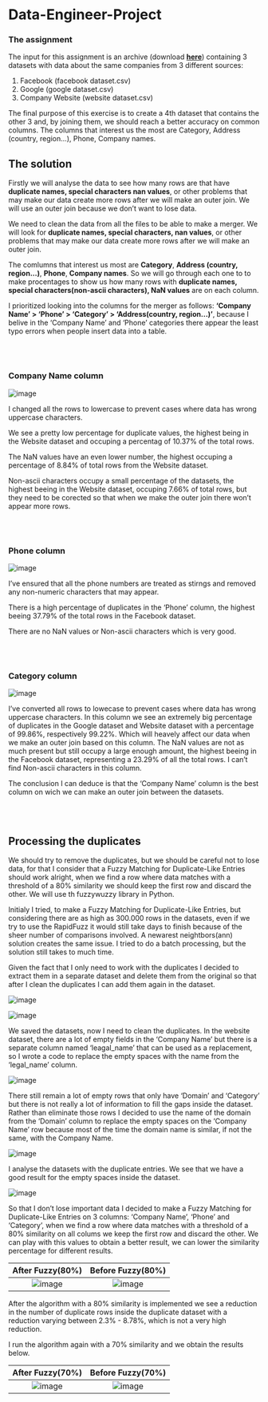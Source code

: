 # Data-Engineer-Project

### The assignment

The input for this assignment is an archive (download [**here**](https://drive.google.com/file/d/1jF7lnMUffCX8U252MoY7jowb7VedFOp8/view?usp=sharing)) containing 3 datasets with data about the same companies from 3 different sources: 

1. Facebook (facebook dataset.csv)
2. Google (google dataset.csv)
3. Company Website (website dataset.csv)

The final purpose of this exercise is to create a 4th dataset that contains the other 3 and, by joining them, we should reach a better accuracy on common columns. The columns that interest us the most are Category, Address (country, region...), Phone, Company names.

## The solution

Firstly we will analyse the data to see how many rows are that have **duplicate names, special characters nan values**, or other problems that may make our data create more rows after we will make an outer join. We will use an outer join because we don’t want to lose data.

We need to clean the data from all the files to be able to make a merger.  We will look for **duplicate names, special characters, nan values**, or other problems that may make our data create more rows after we will make an outer join.

The comlumns that interest us most are **Category**, **Address (country, region...)**, **Phone**, **Company names**. So we will go through each one to to make procentages to show us how many rows with **duplicate names, special characters(non-ascii characters), NaN values** are on each column.

I prioritized looking into the columns for the merger as follows: **‘Company Name’ > ‘Phone’ > ‘Category’ > ‘Address(country, region…)’**, because I belive in the ‘Company Name’ and ‘Phone’ categories there appear the least typo errors when people insert data into a table.

<br/><br/>
### Company Name column

![image](https://github.com/user-attachments/assets/576bb4a1-923f-4251-9b9f-f35dd4945dd7)

I changed all the rows to lowercase to prevent cases where data has wrong uppercase characters. 

We see a pretty low percentage for duplicate values, the highest being in the Website dataset and occuping a percentag of 10.37% of the total rows.

The NaN values have an even lower number, the highest occuping a percentage of 8.84% of total rows from the Website dataset.

Non-ascii characters occupy a small percentage of the datasets, the highest beeing in the Website dataset, occuping 7.66% of total rows, but they need to be corected so that when we make the outer join there won’t appear more rows.


<br/><br/>
### Phone column

![image](https://github.com/user-attachments/assets/534a2443-fd12-4ba6-9e3f-f7474dbecfa7)

I’ve ensured that all the phone numbers are treated as stirngs and removed any non-numeric characters that may appear.

There is a high percentage of duplicates in the ‘Phone’ column, the highest beeing 37.79% of the total rows in the Facebook dataset.

There are no NaN values or Non-ascii characters which is very good.


<br/><br/>
### Category column

![image](https://github.com/user-attachments/assets/4c325285-599f-4b05-9534-092d84baa676)

I’ve converted all rows to lowecase to prevent cases where data has wrong uppercase characters.
In this column we see an extremely big percentage of duplicates in the Google dataset and Website dataset with a percentage of 99.86%, respectively 99.22%. Which will heavely affect our data when we make an outer join based on this column.
The NaN values are not as much present but still occupy a large enough amount, the highest beeing in the Facebook dataset, representing a 23.29% of all the total rows.
I can’t find Non-ascii characters in this column.

The conclusion I can deduce is that the ‘Company Name’ column is the best column on wich we can make an outer join between the datasets.

<br/><br/>
## Processing the duplicates


We should try to remove the duplicates, but we should be careful not to lose data, for that I consider that a Fuzzy Matching for Duplicate-Like Entries should work alright, when we find a row where data matches with a threshold of a 80% similarity we should keep the first row and discard the other. We will use th fuzzywuzzy library in Python.

Initialy I tried, to make a Fuzzy Matching for Duplicate-Like Entries, but considering there are as high as 300.000 rows in the datasets, even if we try to use the RapidFuzz it would still take days to finish because of the sheer number of comparisons involved. A newarest neightbors(ann) solution creates the same issue. I tried to do a batch processing, but the solution still takes to much time.

Given the fact that I only need to work with the duplicates I decided to extract them in a separate dataset and delete them from the original so that after I clean the duplicates I can add them again in the dataset.

![image](https://github.com/user-attachments/assets/5d355f78-8d3e-4429-a2f0-03ce987cff36)

![image](https://github.com/user-attachments/assets/d7cd3c9c-0f48-4d72-81d2-bdda8c5edaeb)

We saved the datasets, now I need to clean the duplicates. In the website dataset, there are a lot of empty fields in the ‘Company Name’ but there is a separate column named ‘leagal_name’ that can be used as a replacement, so I wrote a code to replace the empty spaces with the name from the ‘legal_name’ column.

![image](https://github.com/user-attachments/assets/e5b12813-884d-4420-8b8a-d8b9bdf8f30a)

There still remain a lot of empty rows that only have ‘Domain’ and ‘Category’ but there is not really a lot of information to fill the gaps inside the dataset. Rather than eliminate those rows I decided to use the name of the domain from the ‘Domain’ column to replace the empty spaces on the ‘Company Name’ row because most of the time the domain name is similar, if not the same, with the Company Name.

![image](https://github.com/user-attachments/assets/e42ec784-c674-4519-af43-15f19e398b8c)

I analyse the datasets with the duplicate entries. We see that we have a good result for the empty spaces inside the dataset.

![image](https://github.com/user-attachments/assets/295e9a58-1353-47ef-ab77-265edd81d499)

So that I don’t lose important data I decided to make a Fuzzy Matching for Duplicate-Like Entries on 3 columns: ‘Company Name’, ‘Phone’ and ‘Category’, when we find a row where data matches with a threshold of a 80% similarity on all colums we keep the first row and discard the other. We can play with this values to obtain a better result, we can lower the similarity percentage for different results.


After Fuzzy(80%)           |  Before Fuzzy(80%)
:-------------------------:|:-------------------------:
![image](https://github.com/user-attachments/assets/396f4b3e-db56-4346-8d16-c4e9b2c044ba)  |  ![image](https://github.com/user-attachments/assets/0a1a3c75-ca79-426f-8cc0-831937533dc5)


After the algorithm with a 80% similarity is implemented we see a reduction in the number of duplicate rows inside the duplicate dataset with a reduction varying between 2.3% - 8.78%, which is not a very high reduction.

I run the algorithm again with a 70% similarity and we obtain the results below.


After Fuzzy(70%)           |  Before Fuzzy(70%)
:-------------------------:|:-------------------------:
![image](https://github.com/user-attachments/assets/1cba64ee-d4c1-466d-b440-72b6b80bbfe6)  |  ![image](https://github.com/user-attachments/assets/0a1a3c75-ca79-426f-8cc0-831937533dc5)





